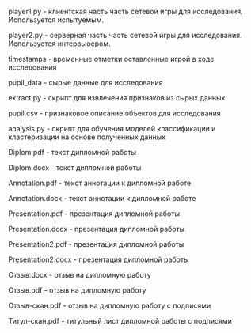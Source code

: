 ﻿player1.py - клиентская часть часть сетевой игры для исследования. Используется испытуемым.

player2.py - серверная часть часть сетевой игры для исследования. Используется интервьюером.

timestamps - временные отметки оставленные игрой в ходе исследования

pupil_data - сырые данные для исследования

extract.py - скрипт для извлечения признаков из сырых данных

pupil.csv - признаковое описание объектов для исследования

analysis.py - скрипт для обучения моделей классификации и кластеризации на основе полученных данных

Diplom.pdf - текст дипломной работы

Diplom.docx - текст дипломной работы

Annotation.pdf - текст аннотации к дипломной работе

Annotation.docx - текст аннотации к дипломной работе

Presentation.pdf - презентация дипломной работы

Presentation.docx - презентация дипломной работы

Presentation2.pdf - презентация дипломной работы

Presentation2.docx - презентация дипломной работы

Отзыв.docx - отзыв на дипломную работу

Отзыв.pdf - отзыв на дипломную работу

Отзыв-скан.pdf - отзыв на дипломную работу с подписями

Титул-скан.pdf - титульный лист дипломной работы с подписями
